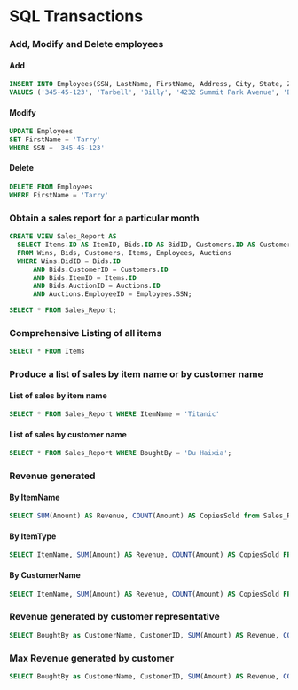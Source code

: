 # SQL Transactions

### Add, Modify and Delete employees

#### Add
```SQL
INSERT INTO Employees(SSN, LastName, FirstName, Address, City, State, ZipCode, Telephone, StartDate, HourlyRate, Type)
VALUES ('345-45-123', 'Tarbell', 'Billy', '4232 Summit Park Avenue', 'Brewton','AL', 36426,'251-212-0863','1994-02-02 00:00:00',60.00,'CustRep');
```

#### Modify
```SQL
UPDATE Employees
SET FirstName = 'Tarry'
WHERE SSN = '345-45-123'
```

#### Delete

```SQL
DELETE FROM Employees
WHERE FirstName = 'Tarry'
```

### Obtain a sales report for a particular month

```SQL
CREATE VIEW Sales_Report AS
  SELECT Items.ID AS ItemID, Bids.ID AS BidID, Customers.ID AS CustomerID, Employees.SSN AS MonitorSSN, Wins.Time AS Time, concat(Customers.LastName, ' ', Customers.FirstName) AS BoughtBy, Bids.Amount AS Amount, Customers.Email As Email, Items.Name AS ItemName, Items.Type AS ItemType, concat(Employees.FirstName, ' ', Employees.LastName) AS MonitorName
  FROM Wins, Bids, Customers, Items, Employees, Auctions
  WHERE Wins.BidID = Bids.ID
      AND Bids.CustomerID = Customers.ID
      AND Bids.ItemID = Items.ID
      AND Bids.AuctionID = Auctions.ID
      AND Auctions.EmployeeID = Employees.SSN;

SELECT * FROM Sales_Report;
```

### Comprehensive Listing of all items

```SQL
SELECT * FROM Items
```

### Produce a list of sales by item name or by customer name

#### List of sales by item name
```SQL
SELECT * FROM Sales_Report WHERE ItemName = 'Titanic'
```

#### List of sales by customer name
```SQL
SELECT * FROM Sales_Report WHERE BoughtBy = 'Du Haixia';
```

### Revenue generated

#### By ItemName
```SQL
SELECT SUM(Amount) AS Revenue, COUNT(Amount) AS CopiesSold from Sales_Report where ItemName = 'Titanic';
```

#### By ItemType

```SQL
SELECT ItemName, SUM(Amount) AS Revenue, COUNT(Amount) AS CopiesSold FROM Sales_Report WHERE ItemType = 'DVD' GROUP BY ItemName;
```

#### By CustomerName

```SQL
SELECT ItemName, SUM(Amount) AS Revenue, COUNT(Amount) AS CopiesSold FROM Sales_Report WHERE BoughtBy = 'Du Haixia' GROUP BY ItemName
```
### Revenue generated by customer representative

```SQL
SELECT BoughtBy as CustomerName, CustomerID, SUM(Amount) AS Revenue, COUNT(Amount) AS ItemsPurchased FROM Sales_Report GROUP BY MonitorSSN ORDER BY Revenue DESC LIMIT 1
```

### Max Revenue generated by customer

```SQL
SELECT BoughtBy as CustomerName, CustomerID, SUM(Amount) AS Revenue, COUNT(Amount) AS ItemsPurchased FROM Sales_Report GROUP BY MonitorSSN ORDER BY Revenue DESC LIMIT 1
```
